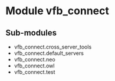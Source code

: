 Module vfb_connect
==================

Sub-modules
-----------
* vfb_connect.cross_server_tools
* vfb_connect.default_servers
* vfb_connect.neo
* vfb_connect.owl
* vfb_connect.test